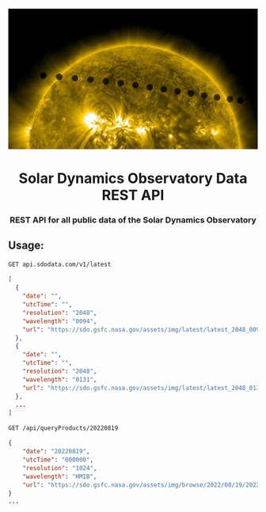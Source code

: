 <p align="center"><img src="./transit.jpg" ></p>
<h1 align="center"> Solar Dynamics Observatory Data REST API </h1>

<h3 align="center"> REST API for all public data of the Solar Dynamics Observatory</h3>

## Usage:

```
GET api.sdodata.com/v1/latest
```
```json
[
  {
    "date": "",
    "utcTime": "",
    "resolution": "2048",
    "wavelength": "0094",
    "url": "https://sdo.gsfc.nasa.gov/assets/img/latest/latest_2048_0094.jpg"
  },
  {
    "date": "",
    "utcTime": "",
    "resolution": "2048",
    "wavelength": "0131",
    "url": "https://sdo.gsfc.nasa.gov/assets/img/latest/latest_2048_0131.jpg"
  },
  ...
]
```
```
GET /api/queryProducts/20220819
```
```json
{
    "date": "20220819",
    "utcTime": "000000",
    "resolution": "1024",
    "wavelength": "HMIB",
    "url": "https://sdo.gsfc.nasa.gov/assets/img/browse/2022/08/19/20220819_000000_1024_HMIB.jpg"
}
...
```